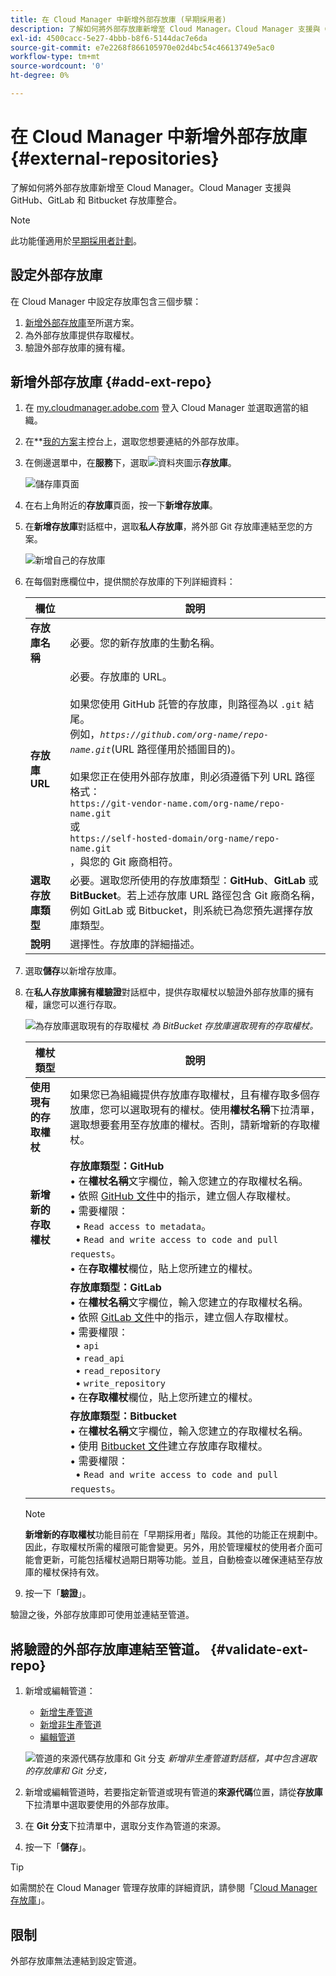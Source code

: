 ```yaml
---
title: 在 Cloud Manager 中新增外部存放庫 (早期採用者)
description: 了解如何將外部存放庫新增至 Cloud Manager。Cloud Manager 支援與 GitHub、GitLab 和 Bitbucket 存放庫整合。
exl-id: 4500cacc-5e27-4bbb-b8f6-5144dac7e6da
source-git-commit: e7e2268f866105970e02d4bc54c46613749e5ac0
workflow-type: tm+mt
source-wordcount: '0'
ht-degree: 0%

---
```


# 在 Cloud Manager 中新增外部存放庫 {#external-repositories}

了解如何將外部存放庫新增至 Cloud Manager。Cloud Manager 支援與 GitHub、GitLab 和 Bitbucket 存放庫整合。

>[!NOTE]
>
>此功能僅適用於[早期採用者計劃](/help/release-notes/current.md#early-adoption)。

## 設定外部存放庫

在 Cloud Manager 中設定存放庫包含三個步驟：

1. [新增外部存放庫](#add-external-repo)至所選方案。
1. 為外部存放庫提供存取權杖。
1. 驗證外部存放庫的擁有權。


## 新增外部存放庫 {#add-ext-repo}

1. 在 [my.cloudmanager.adobe.com](https://my.cloudmanager.adobe.com/) 登入 Cloud Manager 並選取適當的組織。

1. 在**[我的方案](/help/getting-started/navigation.md#my-programs-console)主控台上，選取您想要連結的外部存放庫。


1. 在側邊選單中，在&#x200B;**服務**&#x200B;下，選取![資料夾圖示](https://spectrum.adobe.com/static/icons/workflow_18/Smock_Folder_18_N.svg)**存放庫**。

   ![儲存庫頁面](/help/managing-code/assets/repositories-tab.png)

1. 在右上角附近的&#x200B;**存放庫**&#x200B;頁面，按一下&#x200B;**新增存放庫**。

1. 在&#x200B;**新增存放庫**&#x200B;對話框中，選取&#x200B;**私人存放庫**，將外部 Git 存放庫連結至您的方案。

   ![新增自己的存放庫](/help/managing-code/assets/repositories-private-repo-type.png)

1. 在每個對應欄位中，提供關於存放庫的下列詳細資料：

   | 欄位 | 說明 |
   | --- | --- |
   | **存放庫名稱** | 必要。您的新存放庫的生動名稱。 |
   | **存放庫 URL** | 必要。存放庫的 URL。<br><br> 如果您使用 GitHub 託管的存放庫，則路徑為以 `.git` 結尾。<br>例如，*`https://github.com/org-name/repo-name.git`*(URL 路徑僅用於插圖目的)。<br><br>如果您正在使用外部存放庫，則必須遵循下列 URL 路徑格式：<br>`https://git-vendor-name.com/org-name/repo-name.git`<br> 或<br>`https://self-hosted-domain/org-name/repo-name.git`<br>，與您的 Git 廠商相符。 |
   | **選取存放庫類型** | 必要。選取您所使用的存放庫類型：**GitHub**、**GitLab** 或 **BitBucket**。若上述存放庫 URL 路徑包含 Git 廠商名稱，例如 GitLab 或 Bitbucket，則系統已為您預先選擇存放庫類型。 |
   | **說明** | 選擇性。存放庫的詳細描述。 |

1. 選取&#x200B;**儲存**&#x200B;以新增存放庫。

1. 在&#x200B;**私人存放庫擁有權驗證**&#x200B;對話框中，提供存取權杖以驗證外部存放庫的擁有權，讓您可以進行存取。

   ![為存放庫選取現有的存取權杖](/help/managing-code/assets/repositories-exisiting-access-token.png)
   *為 BitBucket 存放庫選取現有的存取權杖。*

   | 權杖類型 | 說明 |
   | --- | --- |
   | **使用現有的存取權杖** | 如果您已為組織提供存放庫存取權杖，且有權存取多個存放庫，您可以選取現有的權杖。使用&#x200B;**權杖名稱**&#x200B;下拉清單，選取想要套用至存放庫的權杖。否則，請新增新的存取權杖。 |
   | **新增新的存取權杖** | **存放庫類型：GitHub**<br>• 在&#x200B;**權杖名稱**&#x200B;文字欄位，輸入您建立的存取權杖名稱。<br>• 依照 [GitHub 文件](https://docs.github.com/en/enterprise-server@3.14/authentication/keeping-your-account-and-data-secure/managing-your-personal-access-tokens)中的指示，建立個人存取權杖。<br>• 需要權限：<br>  • `Read access to metadata`。<br>  • `Read and write access to code and pull requests`。<br>• 在&#x200B;**存取權杖**&#x200B;欄位，貼上您所建立的權杖。 |
   |  | **存放庫類型：GitLab**<br>• 在&#x200B;**權杖名稱**&#x200B;文字欄位，輸入您建立的存取權杖名稱。<br>• 依照 [GitLab 文件](https://docs.gitlab.com/ee/user/profile/personal_access_tokens.html)中的指示，建立個人存取權杖。<br>• 需要權限：<br>  • `api`<br>  • `read_api`<br>  • `read_repository`<br>  • `write_repository`<br>• 在&#x200B;**存取權杖**&#x200B;欄位，貼上您所建立的權杖。 |
   |  | **存放庫類型：Bitbucket**<br>• 在&#x200B;**權杖名稱**&#x200B;文字欄位，輸入您建立的存取權杖名稱。<br>• 使用 [Bitbucket 文件](https://support.atlassian.com/bitbucket-cloud/docs/create-a-repository-access-token/)建立存放庫存取權杖。<br>• 需要權限：<br>  • `Read and write access to code and pull requests`。 |

   >[!NOTE]
   >
   >**新增新的存取權杖**&#x200B;功能目前在「早期採用者」階段。其他的功能正在規劃中。因此，存取權杖所需的權限可能會變更。另外，用於管理權杖的使用者介面可能會更新，可能包括權杖過期日期等功能。並且，自動檢查以確保連結至存放庫的權杖保持有效。

1. 按一下「**驗證**」。

驗證之後，外部存放庫即可使用並連結至管道。

## 將驗證的外部存放庫連結至管道。 {#validate-ext-repo}

1. 新增或編輯管道：
   * [新增生產管道](/help/using/production-pipelines.md)
   * [新增非生產管道](/help/using/non-production-pipelines.md)
   * [編輯管道](/help/using/managing-pipelines.md#editing-pipelines)

   ![管道的來源代碼存放庫和 Git 分支](/help/managing-code/assets/pipeline-repo-gitbranch.png)
   *新增非生產管道對話框，其中包含選取的存放庫和 Git 分支，*

1. 新增或編輯管道時，若要指定新管道或現有管道的&#x200B;**來源代碼**&#x200B;位置，請從&#x200B;**存放庫**&#x200B;下拉清單中選取要使用的外部存放庫。

1. 在 **Git 分支**&#x200B;下拉清單中，選取分支作為管道的來源。

1. 按一下「**儲存**」。


>[!TIP]
>
>如需關於在 Cloud Manager 管理存放庫的詳細資訊，請參閱「[Cloud Manager 存放庫](/help/managing-code/managing-repositories.md)」。


## 限制

外部存放庫無法連結到設定管道。

<!-- THIS BULLET REMOVED AS PER https://wiki.corp.adobe.com/display/DMSArchitecture/Cloud+Manager+2024.12.0+Release. THEY CAN NOW START AUTOMATICALLY

* Pipelines using external repositories (excluding GitHub-hosted repositories) and the **Deployment Trigger** option [!UICONTROL **On Git Changes**], triggers are not automatically started. They must be manually started. -->

